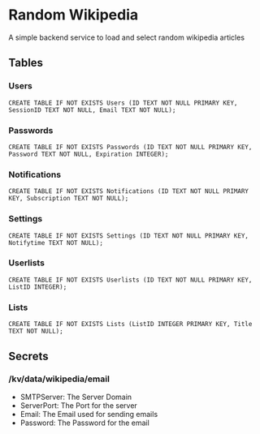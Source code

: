# Random Wikipedia
A simple backend service to load and select random wikipedia articles

## Tables
### Users
`CREATE TABLE IF NOT EXISTS Users (ID TEXT NOT NULL PRIMARY KEY, SessionID TEXT NOT NULL, Email TEXT NOT NULL);`
### Passwords
`CREATE TABLE IF NOT EXISTS Passwords (ID TEXT NOT NULL PRIMARY KEY, Password TEXT NOT NULL, Expiration INTEGER);`
### Notifications
`CREATE TABLE IF NOT EXISTS Notifications (ID TEXT NOT NULL PRIMARY KEY, Subscription TEXT NOT NULL);`
### Settings
`CREATE TABLE IF NOT EXISTS Settings (ID TEXT NOT NULL PRIMARY KEY, Notifytime TEXT NOT NULL);`
### Userlists
`CREATE TABLE IF NOT EXISTS Userlists (ID TEXT NOT NULL PRIMARY KEY, ListID INTEGER);`
### Lists
`CREATE TABLE IF NOT EXISTS Lists (ListID INTEGER PRIMARY KEY, Title TEXT NOT NULL);`

## Secrets
### /kv/data/wikipedia/email
* SMTPServer: The Server Domain
* ServerPort: The Port for the server
* Email: The Email used for sending emails
* Password: The Password for the email